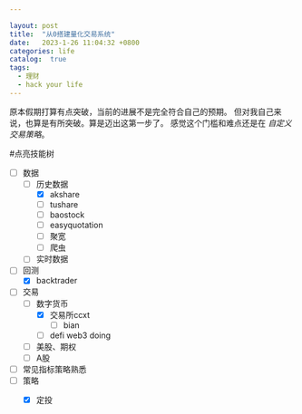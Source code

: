 ```yaml
---

layout: post
title:  "从0搭建量化交易系统"
date:   2023-1-26 11:04:32 +0800
categories: life
catalog:  true
tags:
  - 理财 
  - hack your life
---
```


原本假期打算有点突破，当前的进展不是完全符合自己的预期。
但对我自己来说，也算是有所突破。算是迈出这第一步了。
感觉这个门槛和难点还是在 *自定义交易策略*。

#点亮技能树
- [ ] 数据
  - [ ] 历史数据
    - [x] akshare
    - [ ] tushare
    - [ ] baostock
    - [ ] easyquotation
    - [ ] 聚宽
    - [ ] 爬虫
  - [ ] 实时数据
- [ ] 回测
  - [x] backtrader
- [ ] 交易 
  - [ ] 数字货币
    - [x] 交易所ccxt 
      - [ ] bian
    - [ ] defi web3 doing
  - [ ] 美股、期权
  - [ ] A股 
- [ ] 常见指标策略熟悉
- [ ] 策略
  - [x] 定投


